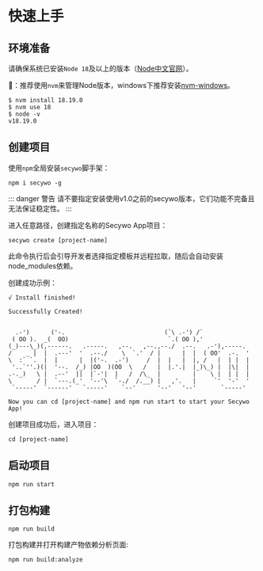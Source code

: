 

# 快速上手
## 环境准备
请确保系统已安装`Node 18`及以上的版本（[Node中文官网]）。

:triangular_flag_on_post:：推荐使用`nvm`来管理Node版本，windows下推荐安装[nvm-windows]。

```shell
$ nvm install 18.19.0
$ nvm use 18
$ node -v
v18.19.0
```

## 创建项目

使用`npm`全局安装`secywo`脚手架：    
```shell
npm i secywo -g
```

::: danger 警告
请不要指定安装使用v1.0之前的secywo版本，它们功能不完备且无法保证稳定性。
:::

进入任意路径，创建指定名称的Secywo App项目：
```shell
secywo create [project-name]
```
此命令执行后会引导开发者选择指定模板并远程拉取，随后会自动安装node_modules依赖。

创建成功示例：

```shell
√ Install finished!

Successfully Created!


  .-')      ('-.                            (`\ .-') /`
 ( OO ).  _(  OO)                            `.( OO ),'
(_)---\_)(,------.   .-----.   ,--.   ,--.,--./  .--.   .-'),-----.
/    _ |  |  .---'  '  .--./    \  `.'  / |      |  |  ( OO'  .-.  '
\  :` `.  |  |      |  |('-.  .-')     /  |  |   |  |, /   |  | |  |
 '..`''.)(|  '--.  /_) |OO  )(OO  \   /   |  |.'.|  |_)\_) |  |\|  |
.-._)   \ |  .--'  ||  |`-'|  |   /  /\_  |         |    \ |  | |  |
\       / |  `---.(_'  '--'\  `-./  /.__) |   ,'.   |     `'  '-'  '
 `-----'  `------'   `-----'    `--'      '--'   '--'       `-----'

Now you can cd [project-name] and npm run start to start your Secywo App!
```
创建项目成功后，进入项目：
```shell
cd [project-name]
```

## 启动项目

```shell
npm run start
```
## 打包构建

```shell
npm run build
```
打包构建并打开构建产物依赖分析页面:
```shell
npm run build:analyze
```


[nvm-windows]:https://github.com/coreybutler/nvm-windows
[Node中文官网]:https://www.nodejs.com.cn/
